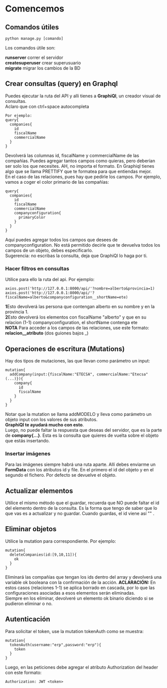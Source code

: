 # Comencemos

## Comandos útiles
```
python manage.py [comando]
```
Los comandos útile son:

**runserver** correr el servidor  
**createsuperuser** crear superusuario  
**migrate** migrar los cambios de la BD




## Crear consultas (query) en Graphql

Puedes ejecutar la ruta del API y alli tienes a **GraphiQl**, un creador visual de consultas.  
Aclaro que con ctrl+space autocompleta
```
Por ejemplo:
query{
  companies{
    id
    fiscalName
    commercialName
  }
}  
```
Devolverá las columnas id, fiscalName y commercialName de las compañías. Puedes agregar tantos campos como quieras, pero deberían ser solo los que necesites. AH, no importa el formato. En Graphiql tienes algo que se llama PRETTIFY que te formatea para que entiendas mejor.  
En el caso de las relaciones, pues hay que pedirle los campos. Por ejemplo, vamos a coger el color primario de las compañías:  
```
query{
  companies{
    id
    fiscalName
    commercialName
    companyconfiguration{
      primaryColor
    }
  }
}  
```
Aquí puedes agregar todos los campos que desees de companyconfiguration. No está permitido decirle que te devuelva todos los campos de un objeto, debes especificarlo.  
Sugerencia: no escribas la consulta, deja que GraphiQl lo haga por ti.  
### Hacer filtros en consultas
Utilice para ello la ruta del api. Por ejemplo:
```
axios.post('http://127.0.0.1:8000/api/'?nombre=alberto&provincia=1)
axios.post('http://127.0.0.1:8000/api/'?fiscalName=alberto&companyconfiguration__shortName=ete)
```
**1**Esto devolverá las persona que contengan alberto en su nombre y en la provincia 1.  
**2**Esto devolverá los elementos con fiscalName "alberto" y que en su relacion (1-1) companyconfiguration, el shortName contenga ete  
**NOTA** Para acceder a los campos de las relaciones, use este formato: **relacion__atributo** (dos guiones bajos _)



## Operaciones de escritura (Mutations)  

Hay dos tipos de mutaciones, las que llevan como parámetro un input:  
```
mutation{
  addCompany(input:{fiscalName:"ETECSA", commercialName:"Etecsa"(...)}){
    company{
      id
      fiscalName
    }
  }
}
```
Notar que la mutation se llama addMODELO y lleva como parámetro un objeto input con los valores de sus atributos.  
**GraphiQl te ayudará mucho con esto**.  
Luego, no puede faltar la respuesta que deseas del servidor, que es la parte de **company{...}**. Esta es la consulta que quieres de vuelta sobre el objeto que estás insertando.

### Insertar imágenes
Para las imágenes siempre habrá una ruta aparte. Allí debes enviarme un **FormData** con los atributos id y file. En el primero el id del objeto y en el segundo el fichero.
Por defecto se devuelve el objeto.

## Actualizar elementos
Utilice el mismo método que el guardar, recuerda que NO puede faltar el id del elemento dentro de la consulta. Es la forma que tengo de saber que lo que vas es a actualizar y no guardar. Cuando guardas, el id viene así "" .

## Eliminar objetos
Utilice la mutation para correspondiente. Por ejemplo:
```
mutation{
  deleteCompanies(id:[9,10,11]){
    ok
  }
}
```
Eliminará las compañías que tengan los ids dentro del array y devolverá una variable ok booleana con la confirmación de la acción.
**ACLARACIÓN:** En estos casos (relaciones 1-1) se aplica borrado en cascada, por lo que las configuraciones asociadas a esos elementos serán eliminadas.  
Siempre en los eliminar, devolveré un elemento ok binario diciendo si se pudieron eliminar o no.

## Autenticación
Para solicitar el token, use la mutation tokenAuth como se muestra:  
```
mutation{
  tokenAuth(username:"erp",password:"erp"){
    token
  }
}
```
Luego, en las peticiones debe agregar el atributo Authorization del header con este formato:
```
Authorization: JWT <token>
```
